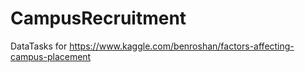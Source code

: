 # CampusRecruitment
DataTasks for https://www.kaggle.com/benroshan/factors-affecting-campus-placement
